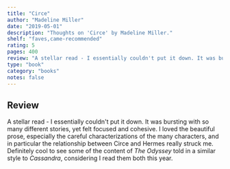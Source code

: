 ```yaml
---
title: "Circe"
author: "Madeline Miller"
date: "2019-05-01"
description: "Thoughts on 'Circe' by Madeline Miller."
shelf: "faves,came-recommended"
rating: 5
pages: 400
review: "A stellar read - I essentially couldn't put it down. It was bursting with so many different stories, yet felt focused and cohesive. I loved the beautiful prose, especially the careful characterizations of the many characters, and in particular the relationship between Circe and Hermes really struck me. Definitely cool to see some of the content of <i>The Odyssey</i> told in a similar style to <i>Cassandra</i>, considering I read them both this year."
type: "book"
category: "books"
notes: false
---
```


## Review

A stellar read - I essentially couldn't put it down. It was bursting with so many different stories, yet felt focused and cohesive. I loved the beautiful prose, especially the careful characterizations of the many characters, and in particular the relationship between Circe and Hermes really struck me. Definitely cool to see some of the content of _The Odyssey_ told in a similar style to _Cassandra_, considering I read them both this year.
